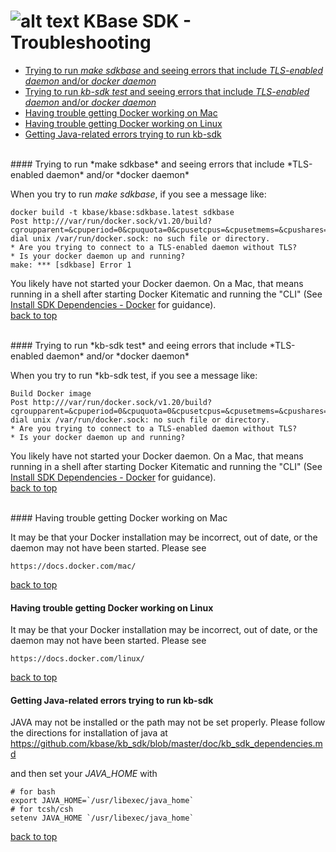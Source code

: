 # ![alt text](https://avatars2.githubusercontent.com/u/1263946?v=3&s=84 "KBase") KBase SDK - Troubleshooting

<A NAME="top"></A>
- [Trying to run *make sdkbase* and seeing errors that include *TLS-enabled daemon* and/or *docker daemon*](#make-sdkbase)
- [Trying to run *kb-sdk test* and seeing errors that include *TLS-enabled daemon* and/or *docker daemon*](#docker-daemon)
- [Having trouble getting Docker working on Mac](#docker-mac)
- [Having trouble getting Docker working on Linux](#docker-linux)
- [Getting Java-related errors trying to run kb-sdk](#java_home)


<br>
#### <A NAME="make-sdkbase"></A>Trying to run *make sdkbase* and seeing errors that include *TLS-enabled daemon* and/or *docker daemon*

When you try to run *make sdkbase*, if you see a message like:

```
docker build -t kbase/kbase:sdkbase.latest sdkbase
Post http:///var/run/docker.sock/v1.20/build?cgroupparent=&cpuperiod=0&cpuquota=0&cpusetcpus=&cpusetmems=&cpushares=0&dockerfile=Dockerfile&memory=0&memswap=0&rm=1&t=kbase%2Fkbase%3Asdkbase.latest&ulimits=null: dial unix /var/run/docker.sock: no such file or directory.
* Are you trying to connect to a TLS-enabled daemon without TLS?
* Is your docker daemon up and running?
make: *** [sdkbase] Error 1
```

You likely have not started your Docker daemon.  On a Mac, that means running in a shell after starting Docker Kitematic and running the "CLI" (See [Install SDK Dependencies - Docker](kb_sdk_dependencies.md#docker) for guidance).<br>
[back to top](#top)


<br>
#### <A NAME="docker-daemon"></A>Trying to run *kb-sdk test* and eeing errors that include *TLS-enabled daemon* and/or *docker daemon*

When you try to run *kb-sdk test, if you see a message like:

```
Build Docker image
Post http:///var/run/docker.sock/v1.20/build?cgroupparent=&cpuperiod=0&cpuquota=0&cpusetcpus=&cpusetmems=&cpushares=0&dockerfile=Dockerfile&memory=0&memswap=0&rm=1&t=test%2Fkb_vsearch%3Alatest&ulimits=null: dial unix /var/run/docker.sock: no such file or directory.
* Are you trying to connect to a TLS-enabled daemon without TLS?
* Is your docker daemon up and running?
```

You likely have not started your Docker daemon.  On a Mac, that means running in a shell after starting Docker Kitematic and running the "CLI" (See [Install SDK Dependencies - Docker](kb_sdk_dependencies.md#docker) for guidance).<br>
[back to top](#top)


<br>
#### <A NAME="docker-mac"></A>Having trouble getting Docker working on Mac

It may be that your Docker installation may be incorrect, out of date, or the daemon may not have been started.  Please see

    https://docs.docker.com/mac/

[back to top](#top)


#### <A NAME="docker-linux"></A>Having trouble getting Docker working on Linux

It may be that your Docker installation may be incorrect, out of date, or the daemon may not have been started.  Please see

    https://docs.docker.com/linux/

[back to top](#top)


#### <A NAME="java-home"></A>Getting Java-related errors trying to run kb-sdk

JAVA may not be installed or the path may not be set properly.  Please follow the directions for installation of java at https://github.com/kbase/kb_sdk/blob/master/doc/kb_sdk_dependencies.md

and then set your *JAVA_HOME* with 

    # for bash
    export JAVA_HOME=`/usr/libexec/java_home`
    # for tcsh/csh
    setenv JAVA_HOME `/usr/libexec/java_home`  
    
[back to top](#top)


